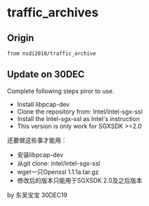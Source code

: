 # traffic_archives

## Origin
	from nsdi2018/traffic_archive 

## Update on 30DEC
Complete following steps piror to use.
- Install libpcap-dev
- Clone the repository from: Intel/Intel-sgx-ssl
- Install the Intel-sgx-ssl as Intel's instruction
- This version is only work for SGXSDK >=2.0

还要做这些事才能用：
- 安装libpcap-dev
- 从git clone: intel/intel-sgx-ssl
- wget一只Openssl 1.1.1a.tar.gz
- 修改后的版本只能用于SGXSDK 2.0及之后版本


by 东吴宝宝 30DEC19
